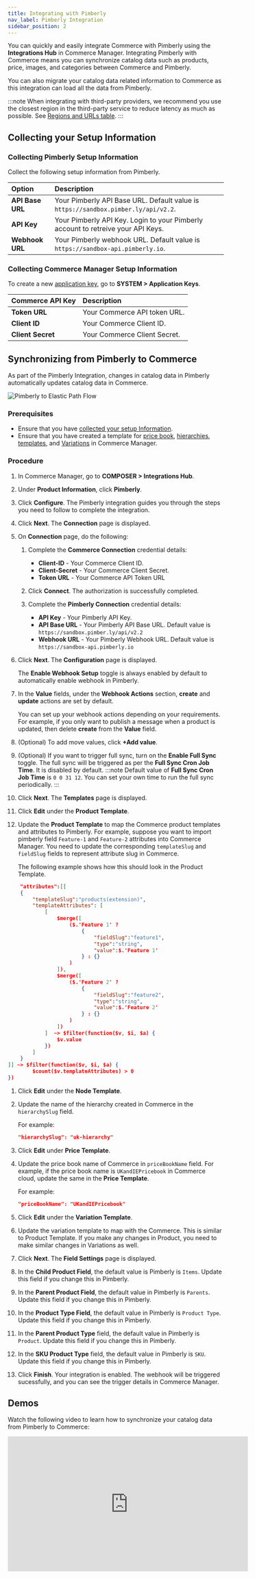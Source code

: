 ```yaml
---
title: Integrating with Pimberly
nav_label: Pimberly Integration
sidebar_position: 2
---
```


You can quickly and easily integrate Commerce with Pimberly using the **Integrations Hub** in Commerce Manager. Integrating Pimberly with Commerce means you can synchronize catalog data such as products, price, images, and categories between Commerce and Pimberly. 

You can also migrate your catalog data related information to Commerce as this integration can load all the data from Pimberly.

:::note
When integrating with third-party providers, we recommend you use the closest region in the third-party service to reduce latency as much as possible. See [Regions and URLs table](/guides/Getting-Started/elastic-path-domains#regions-and-ur-ls).
:::

## Collecting your Setup Information

### Collecting Pimberly Setup Information

Collect the following setup information from Pimberly.

| Option | Description                            |
|:------------------------------------|:---------------------------------------|
| **API Base URL**                    | Your Pimberly API Base URL. Default value is `https://sandbox.pimber.ly/api/v2.2`. |
| **API Key**                       | Your Pimberly API Key. Login to your Pimberly account to retreive your API Keys. |
| **Webhook URL**               | Your Pimberly webhook URL. Default value is `https://sandbox-api.pimberly.io`. |

### Collecting Commerce Manager Setup Information

To create a new [application key](/docs/commerce-manager/application-keys/application-keys-cm), go to **SYSTEM > Application Keys**.

| Commerce API Key | Description                            |
|:------------------------------------|:---------------------------------------|
| **Token URL**                       | Your Commerce API token URL. |
| **Client ID**                       | Your Commerce Client ID. |
| **Client Secret**                   | Your Commerce Client Secret. |

## Synchronizing from Pimberly to Commerce

As part of the Pimberly Integration, changes in catalog data in Pimberly automatically updates catalog data in Commerce.

![Pimberly to Elastic Path Flow](/assets/Pimberly.png)

### Prerequisites

 - Ensure that you have [collected your setup Information](#collecting-your-setup-information).
 - Ensure that you have created a template for [price book](/docs/commerce-manager/product-experience-manager/pricebooks/pxm-pricebooks#creating-price-books), [hierarchies](/docs/pxm/hierarchies/hierarchy#creating-hierarchies), [templates](/docs/commerce-manager/product-experience-manager/extending-products/templates#creating-templates), and [Variations](/docs/commerce-manager/product-experience-manager/variations#creating-variations) in Commerce Manager.

 ### Procedure

1. In Commerce Manager, go to **COMPOSER > Integrations Hub**.
1. Under **Product Information**, click **Pimberly**.
1. Click **Configure**. The Pimberly integration guides you through the steps you need to follow to complete the integration.
1. Click **Next**. The **Connection** page is displayed.
1. On **Connection** page, do the following:
    1. Complete the **Commerce Connection** credential details:
        - **Client-ID**  - Your Commerce Client ID.
        - **Client-Secret** - Your Commerce Client Secret.
        - **Token URL** - Your Commerce API Token URL
    
    1. Click **Connect**. The authorization is successfully completed.
    1. Complete the **Pimberly Connection** credential details:
        - **API Key** - Your Pimberly API Key.
        - **API Base URL**  - Your Pimberly API Base URL. Default value is `https://sandbox.pimber.ly/api/v2.2`
        - **Webhook URL** - Your Pimberly Webhook URL. Default value is `https://sandbox-api.pimberly.io`

1. Click **Next**. The **Configuration** page is displayed. 

    The **Enable Webhook Setup** toggle is always enabled by default to automatically enable webhook in Pimberly. 
1. In the **Value** fields, under the **Webhook Actions** section, **create** and **update** actions are set by default.
    
    You can set up your webhook actions depending on your requirements. For example, if you only want to publish a message when a product is updated, then delete **create** from the **Value** field.
    
1. (Optional) To add move values, click **+Add value**. 
1. (Optional) If you want to trigger full sync, turn on the **Enable Full Sync** toggle. The full sync will be triggered as per the **Full Sync Cron Job Time**. It is disabled by default.
    :::note
    Default value of **Full Sync Cron Job Time** is `0 0 31 12`. You can set your own time to run the full sync periodically.
    :::
1. Click **Next**.  The **Templates** page is displayed.
1. Click **Edit** under the **Product Template**.
1. Update the **Product Template** to map the Commerce product templates and attributes to Pimberly.
    For example, suppose you want to import pimberly field `Feature-1` and `Feature-2` attributes into Commerce Manager. You need to update the corresponding `templateSlug` and `fieldSlug` fields to represent attribute slug in Commerce.
    
    The following example shows how this should look in the Product Template.

```Json
    "attributes":[[
    {
        "templateSlug":"products(extension)",
        "templateAttributes": [
            [
                $merge([
                    ($.'Feature 1' ?
                        {
                            "fieldSlug":"feature1",
                            "type":"string",
                            "value":$.'Feature 1'
                        } : {}
                    )
                ]),
                $merge([
                    ($.'Feature 2' ?
                        {
                            "fieldSlug":"feature2",
                            "type":"string",
                            "value":$.'Feature 2'
                        } : {}
                    )
                ])
            ]  ~> $filter(function($v, $i, $a) {
                $v.value
            })
        ]
    }
]] ~> $filter(function($v, $i, $a) {
        $count($v.templateAttributes) > 0
})
```

1. Click **Edit** under the **Node Template**.
1. Update the name of the hierarchy created in Commerce in the `hierarchySlug` field.
    
    For example:
    
    ```Json
    "hierarchySlug": "uk-hierarchy"
    ```
1. Click **Edit** under **Price Template**.
1. Update the price book name of Commerce in `priceBookName` field. For example, if the price book name is `UKandIEPricebook` in Commerce cloud, update the same in the **Price Template**.

    For example:
    ```Json
    "priceBookName": "UKandIEPricebook"
    ```
1. Click **Edit** under the **Variation Template**.
1. Update the variation template to map with the Commerce. This is similar to Product Template. If you make any changes in Product, you need to make similar changes in Variations as well.
1. Click **Next**. The **Field Settings** page is displayed.
1. In the **Child Product Field**, the default value is Pimberly is `Items`. Update this field if you change this in Pimberly.
1. In the **Parent Product Field**, the default value in Pimberly is `Parents`. Update this field if you change this in Pimberly.
1. In the **Product Type Field**, the default value in Pimberly is `Product Type`. Update this field if you change this in Pimberly.
1. In the **Parent Product Type** field, the default value in Pimberly is `Product`. Update this field if you change this in Pimberly.
1. In the **SKU Product Type** field, the default value in Pimberly is `SKU`. Update this field if you change this in Pimberly.
1. Click **Finish**. Your integration is enabled. The webhook will be triggered sucessfully, and you can see the trigger details in Commerce Manager.

## Demos

Watch the following video to learn how to synchronize your catalog data from Pimberly to Commerce:

<iframe width="560" height="315" src="https://www.youtube.com/embed/H61cCbjWtiE" title="Configuring Pimberly" frameborder="0" allow="accelerometer; autoplay; clipboard-write; encrypted-media; gyroscope; picture-in-picture; web-share" referrerpolicy="strict-origin-when-cross-origin" allowfullscreen></iframe>
